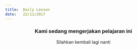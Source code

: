 ```yaml
---
title:  Daily Lesson
date:   22/11/2017
---
```


### <center>Kami sedang mengerjakan pelajaran ini</center>
<center>Silahkan kembali lagi nanti</center>
